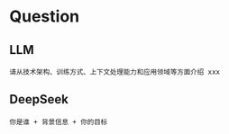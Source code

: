 # Question

## LLM 

```
请从技术架构、训练方式、上下文处理能力和应用领域等方面介绍 xxx
```

## DeepSeek

```
你是谁 + 背景信息 + 你的目标
```

